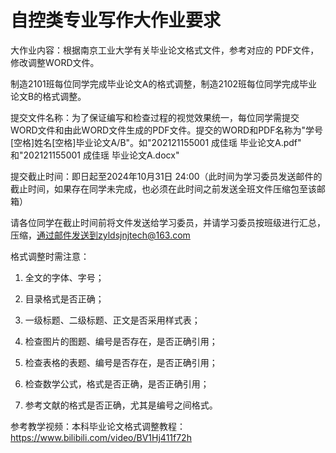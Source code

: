 # 自控类专业写作大作业要求



大作业内容：根据南京工业大学有关毕业论文格式文件，参考对应的 PDF文件，修改调整WORD文件。

制造2101班每位同学完成毕业论文A的格式调整，制造2102班每位同学完成毕业论文B的格式调整。

提交文件名称：为了保证编写和检查过程的视觉效果统一，每位同学需提交WORD文件和由此WORD文件生成的PDF文件。提交的WORD和PDF名称为"学号[空格]姓名[空格]毕业论文A/B"。如"202121155001 成佳瑶 毕业论文A.pdf" 和"202121155001 成佳瑶 毕业论文A.docx"

提交截止时间：即日起至2024年10月31日 24:00（此时间为学习委员发送邮件的截止时间，如果存在同学未完成，也必须在此时间之前发送全班文件压缩包至该邮箱）

请各位同学在截止时间前将文件发送给学习委员，并请学习委员按班级进行汇总，压缩，通过邮件发送到zyldsjnjtech@163.com



格式调整时需注意：

1. 全文的字体、字号；
2. 目录格式是否正确；
3. 一级标题、二级标题、正文是否采用样式表；
4. 检查图片的图题、编号是否存在，是否正确引用；

5. 检查表格的表题、编号是否存在，是否正确引用；

6. 检查数学公式，格式是否正确，是否正确引用；
7. 参考文献的格式是否正确，尤其是编号之间格式。



参考教学视频：本科毕业论文格式调整教程：https://www.bilibili.com/video/BV1Hj411f72h
